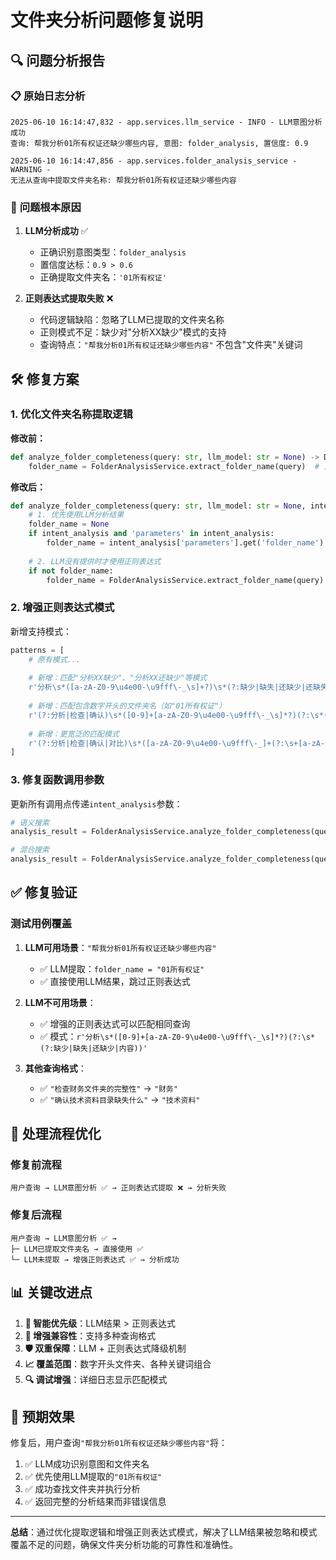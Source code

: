 # 文件夹分析问题修复说明

## 🔍 **问题分析报告**

### 📋 **原始日志分析**

```
2025-06-10 16:14:47,832 - app.services.llm_service - INFO - LLM意图分析成功 
查询: 帮我分析01所有权证还缺少哪些内容, 意图: folder_analysis, 置信度: 0.9

2025-06-10 16:14:47,856 - app.services.folder_analysis_service - WARNING - 
无法从查询中提取文件夹名称: 帮我分析01所有权证还缺少哪些内容
```

### 🎯 **问题根本原因**

1. **LLM分析成功** ✅
   - 正确识别意图类型：`folder_analysis`
   - 置信度达标：`0.9 > 0.6`
   - 正确提取文件夹名：`'01所有权证'`

2. **正则表达式提取失败** ❌
   - 代码逻辑缺陷：忽略了LLM已提取的文件夹名称
   - 正则模式不足：缺少对"分析XX缺少"模式的支持
   - 查询特点：`"帮我分析01所有权证还缺少哪些内容"` 不包含"文件夹"关键词

## 🛠️ **修复方案**

### 1. **优化文件夹名称提取逻辑**

**修改前：**
```python
def analyze_folder_completeness(query: str, llm_model: str = None) -> Dict[str, Any]:
    folder_name = FolderAnalysisService.extract_folder_name(query)  # 只依赖正则表达式
```

**修改后：**
```python
def analyze_folder_completeness(query: str, llm_model: str = None, intent_analysis: Dict = None) -> Dict[str, Any]:
    # 1. 优先使用LLM分析结果
    folder_name = None
    if intent_analysis and 'parameters' in intent_analysis:
        folder_name = intent_analysis['parameters'].get('folder_name')
    
    # 2. LLM没有提供时才使用正则表达式
    if not folder_name:
        folder_name = FolderAnalysisService.extract_folder_name(query)
```

### 2. **增强正则表达式模式**

新增支持模式：
```python
patterns = [
    # 原有模式...
    
    # 新增：匹配"分析XX缺少"、"分析XX还缺少"等模式
    r'分析\s*([a-zA-Z0-9\u4e00-\u9fff\-_\s]+?)\s*(?:缺少|缺失|还缺少|还缺失)',
    
    # 新增：匹配包含数字开头的文件夹名（如"01所有权证"）
    r'(?:分析|检查|确认)\s*([0-9]+[a-zA-Z0-9\u4e00-\u9fff\-_\s]*?)(?:\s*(?:缺少|缺失|还缺少|内容))',
    
    # 新增：更宽泛的匹配模式
    r'(?:分析|检查|确认|对比)\s*([a-zA-Z0-9\u4e00-\u9fff\-_]+(?:\s+[a-zA-Z0-9\u4e00-\u9fff\-_]+)*?)\s*(?:缺少|缺失|还缺少|哪些|内容|完整|是否)',
]
```

### 3. **修复函数调用参数**

更新所有调用点传递`intent_analysis`参数：
```python
# 语义搜索
analysis_result = FolderAnalysisService.analyze_folder_completeness(query_text, llm_model, intent_analysis)

# 混合搜索
analysis_result = FolderAnalysisService.analyze_folder_completeness(query_text, llm_model, intent_analysis)
```

## ✅ **修复验证**

### 测试用例覆盖
1. **LLM可用场景**：`"帮我分析01所有权证还缺少哪些内容"`
   - ✅ LLM提取：`folder_name = "01所有权证"`
   - ✅ 直接使用LLM结果，跳过正则表达式

2. **LLM不可用场景**：
   - ✅ 增强的正则表达式可以匹配相同查询
   - ✅ 模式：`r'分析\s*([0-9]+[a-zA-Z0-9\u4e00-\u9fff\-_\s]*?)(?:\s*(?:缺少|缺失|还缺少|内容))'`

3. **其他查询格式**：
   - ✅ `"检查财务文件夹的完整性"` → `"财务"`
   - ✅ `"确认技术资料目录缺失什么"` → `"技术资料"`

## 🔄 **处理流程优化**

### 修复前流程
```
用户查询 → LLM意图分析 ✅ → 正则表达式提取 ❌ → 分析失败
```

### 修复后流程
```
用户查询 → LLM意图分析 ✅ → 
├─ LLM已提取文件夹名 → 直接使用 ✅
└─ LLM未提取 → 增强正则表达式 ✅ → 分析成功
```

## 📊 **关键改进点**

1. **🧠 智能优先级**：LLM结果 > 正则表达式
2. **🔧 增强兼容性**：支持多种查询格式
3. **🛡️ 双重保障**：LLM + 正则表达式降级机制
4. **📈 覆盖范围**：数字开头文件夹、各种关键词组合
5. **🔍 调试增强**：详细日志显示匹配模式

## 🎯 **预期效果**

修复后，用户查询`"帮我分析01所有权证还缺少哪些内容"`将：

1. ✅ LLM成功识别意图和文件夹名
2. ✅ 优先使用LLM提取的`"01所有权证"`
3. ✅ 成功查找文件夹并执行分析
4. ✅ 返回完整的分析结果而非错误信息

---

**总结**：通过优化提取逻辑和增强正则表达式模式，解决了LLM结果被忽略和模式覆盖不足的问题，确保文件夹分析功能的可靠性和准确性。 